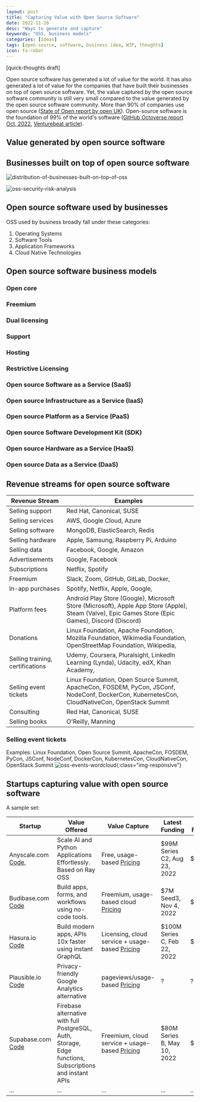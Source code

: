 ```yaml
---
layout: post
title: "Capturing Value with Open Source Software"
date: 2022-11-20
desc: "Ways to generate and capture"
keywords: "OSS, business models"
categories: [Ideas]
tags: [open-source, software, business idea, WIP, thoughts]
icon: fa-robot
---
```


[quick-thoughts draft]

Open source software has generated a lot of value for the world. It has also generated a lot of value for the companies that have built their businesses on top of open source software. Yet, the value captured by the open source software community is still very small compared to the value generated by the open source software community.
More than 90% of companies use open source ([State of Open report by open UK](https://openuk.uk/wp-content/uploads/2021/10/openuk-state-of-open_final-version.pdf)). Open-source software is the foundation of 99% of the world's software ([GitHub Octoverse report Oct, 2022](https://octoverse.github.com/), [Venturebeat article](https://venturebeat.com/programming-development/github-releases-open-source-report-octoverse-2022-says-97-of-apps-use-oss/)).

## Value generated by open source software

## Businesses built on top of open source software

![distribution-of-businesses-built-on-top-of-oss]({{site.img_path}}/oss-value/distribution-of-businesses-using-opensource.jpg)

![oss-security-risk-analysis]({{site.img_path}}/oss-value/oss-security-risk-analysis.jpg)
## Open source software used by businesses

OSS used by business broadly fall under these categories:
1. Operating Systems
2. Software Tools
3. Application Frameworks
4. Cloud Native Technologies

## Open source software business models

### Open core
### Freemium
### Dual licensing
### Support
### Hosting
### Restrictive Licensing
### Open source Software as a Service (SaaS)
### Open source Infrastructure as a Service (IaaS)
### Open source Platform as a Service (PaaS)
### Open source Software Development Kit (SDK)
### Open source Hardware as a Service (HaaS)
### Open source Data as a Service (DaaS)

## Revenue streams for open source software

| Revenue Stream | Examples |
| --- | --- |
| Selling support | Red Hat, Canonical, SUSE |
| Selling services | AWS, Google Cloud, Azure |
| Selling software | MongoDB, ElasticSearch, Redis |
| Selling hardware | Apple, Samsung, Raspberry Pi, Arduino |
| Selling data | Facebook, Google, Amazon |
| Advertisements | Google, Facebook |
| Subscriptions | Netflix, Spotify |
| Freemium | Slack, Zoom, GitHub, GitLab, Docker, |
| In-app purchases | Spotify, Netflix, Apple, Google, |
| Platform fees | Android Play Store (Google), Microsoft Store (Microsoft), Apple App Store (Apple), Steam (Valve), Epic Games Store (Epic Games), Discord (Discord) |
| Donations | Linux Foundation, Apache Foundation, Mozilla Foundation, Wikimedia Foundation, OpenStreetMap Foundation, Wikipedia, |
| Selling training, certifications | Udemy, Coursera, Pluralsight, LinkedIn Learning (Lynda), Udacity, edX, Khan Academy, |
| Selling event tickets | Linux Foundation, Open Source Summit, ApacheCon, FOSDEM, PyCon, JSConf, NodeConf, DockerCon, KubernetesCon, CloudNativeCon, OpenStack Summit |
| Consulting | Red Hat, Canonical, SUSE |
| Selling books | O'Reilly, Manning |


### Selling event tickets

Examples: Linux Foundation, Open Source Summit, ApacheCon, FOSDEM, PyCon, JSConf, NodeConf, DockerCon, KubernetesCon, CloudNativeCon, OpenStack Summit
![oss-events-wordcloud]({{site.img_path}}/oss-value/oss-conferences-worldlcoud.jpeg){:class="img-responsive"}

## Startups capturing value with open source software

A sample set:

| **Startup**                                                 | **Value Offered**                                                                                         | **Value Capture**                                                             | **Latest Funding**           | **Total Funding** |
|-------------------------------------------------------------|-----------------------------------------------------------------------------------------------------------|-------------------------------------------------------------------------------|------------------------------|-------------------|
| Anyscale.com [Code](https://github.com/ray-project/ray),    | Scale AI and Python Applications Effortlessly. Based on Ray OSS                                           | Free, usage-based [Pricing](https://www.anyscale.com/pricing)                 | $99M Series C2, Aug 23, 2022 | $259M             |
| Budibase.com [Code](https://github.com/budibase/budibase)   | Build apps, forms, and workflows using no-code tools.                                                     | Freemium, usage-based cloud [Pricing](https://budibase.com/pricing/)          | $7M Seed3, Nov 4, 2022       | $9.2M             |
| Hasura.io [Code](https://github.com/hasura/graphql-engine)  | Build modern apps, APIs 10x faster using instant GraphQL                                                  | Licensing, cloud service + usage-based [Pricing](https://hasura.io/pricing/)  | $100M Series C, Feb 22, 2022 | $136.5M           |
| Plausible.io [Code](https://github.com/plausible/analytics) | Privacy-friendly Google Analytics alternative                                                             | pageviews/usage-based [Pricing](https://plausible.io/#pricing)                | ?                            | ?                 |
| Supabase.com [Code](https://github.com/supabase/supabase)   | Firebase alternative with full PostgreSQL, Auth, Storage, Edge functions, Subscriptions and instant APIs  | Freemium, cloud service + usage-based [Pricing](https://supabase.com/pricing) | $80M Series B, May 10, 2022  | $116.1M           |
| ...                                                         | ...                                                                                                       | ...                                                                           | ...                          | ...               |
